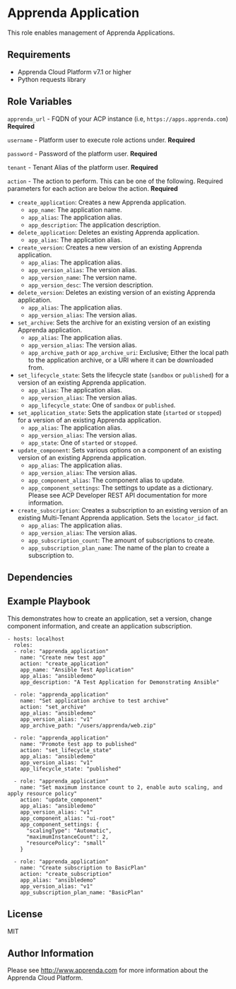 Apprenda Application
=========

This role enables management of Apprenda Applications.

Requirements
------------

* Apprenda Cloud Platform v7.1 or higher
* Python requests library

Role Variables
--------------

`apprenda_url` - FQDN of your ACP instance (i.e, `https://apps.apprenda.com`) **Required**

`username` - Platform user to execute role actions under. **Required**

`password` - Password of the platform user. **Required**

`tenant` - Tenant Alias of the platform user. **Required**

`action` - The action to perform. This can be one of the following. Required parameters for each action are below the action. **Required**
- `create_application`: Creates a new Apprenda application.
  - `app_name`: The application name.
  - `app_alias`: The application alias.
  - `app_description`: The application description.
- `delete_application`: Deletes an existing Apprenda application.
  - `app_alias`: The application alias.
- `create_version`: Creates a new version of an existing Apprenda application.
  - `app_alias`: The application alias.
  - `app_version_alias`: The version alias.
  - `app_version_name`: The version name.
  - `app_version_desc`: The version description.
- `delete_version`: Deletes an existing version of an existing Apprenda application.
  - `app_alias`: The application alias.
  - `app_version_alias`: The version alias.
- `set_archive`: Sets the archive for an existing version of an existing Apprenda application.
  - `app_alias`: The application alias.
  - `app_version_alias`: The version alias.
  - `app_archive_path` or `app_archive_uri`: Exclusive; Either the local path to the application archive, or a URI where it can be downloaded from.
- `set_lifecycle_state`: Sets the lifecycle state (`sandbox` or `published`) for a version of an existing Apprenda application.
  - `app_alias`: The application alias.
  - `app_version_alias`: The version alias.
  - `app_lifecycle_state`: One of `sandbox` or `published`.
- `set_application_state`: Sets the application state (`started` or `stopped`) for a version of an existing Apprenda application.
  - `app_alias`: The application alias.
  - `app_version_alias`: The version alias.
  - `app_state`: One of `started` or `stopped`.
- `update_component`: Sets various options on a component of an existing version of an existing Apprenda application.
  - `app_alias`: The application alias.
  - `app_version_alias`: The version alias.
  - `app_component_alias`: The component alias to update.
  - `app_component_settings`: The settings to update as a dictionary. Please see ACP Developer REST API documentation for more information.
- `create_subscription`: Creates a subscription to an existing version of an existing Multi-Tenant Apprenda application. Sets the `locator_id` fact.
  - `app_alias`: The application alias.
  - `app_version_alias`: The version alias.
  - `app_subscription_count`: The amount of subscriptions to create.
  - `app_subscription_plan_name`: The name of the plan to create a subscription to.

Dependencies
------------


Example Playbook
----------------

This demonstrates how to create an application, set a version, change component information, and create an application subscription.


    - hosts: localhost
      roles:
      - role: "apprenda_application"
        name: "Create new test app"
        action: "create_application"
        app_name: "Ansible Test Application"
        app_alias: "ansibledemo"
        app_description: "A Test Application for Demonstrating Ansible"
      
      - role: "apprenda_application"
        name: "Set application archive to test archive"
        action: "set_archive"
        app_alias: "ansibledemo"
        app_version_alias: "v1"
        app_archive_path: "/users/apprenda/web.zip"

      - role: "apprenda_application"
        name: "Promote test app to published"
        action: "set_lifecycle_state"
        app_alias: "ansibledemo"
        app_version_alias: "v1"
        app_lifecycle_state: "published"

      - role: "apprenda_application"
        name: "Set maximum instance count to 2, enable auto scaling, and apply resource policy"
        action: "update_component"
        app_alias: "ansibledemo"
        app_version_alias: "v1"
        app_component_alias: "ui-root"
        app_component_settings: {
          "scalingType": "Automatic",
          "maximumInstanceCount": 2,
          "resourcePolicy": "small"
        }
      
      - role: "apprenda_application"
        name: "Create subscription to BasicPlan"
        action: "create_subscription"
        app_alias: "ansibledemo"
        app_version_alias: "v1"
        app_subscription_plan_name: "BasicPlan"

License
-------

MIT

Author Information
------------------

Please see http://www.apprenda.com for more information about the Apprenda Cloud Platform.

